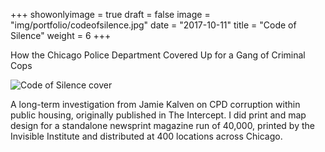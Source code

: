 +++
showonlyimage = true
draft = false
image = "img/portfolio/codeofsilence.jpg"
date = "2017-10-11"
title = "Code of Silence"
weight = 6
+++

How the Chicago Police Department Covered Up for a Gang of Criminal Cops

<!--more-->

![Code of Silence cover](./img/portfolio/codeofsilence.png)

A long-term investigation from Jamie Kalven on CPD corruption within public housing, originally published in The Intercept. I did print and map design for a standalone newsprint magazine run of 40,000, printed by the Invisible Institute and distributed at 400 locations across Chicago. 